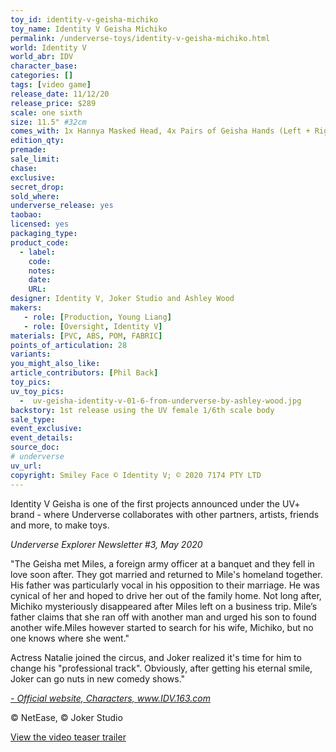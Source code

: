 ```yaml
---
toy_id: identity-v-geisha-michiko
toy_name: Identity V Geisha Michiko
permalink: /underverse-toys/identity-v-geisha-michiko.html
world: Identity V
world_abr: IDV
character_base: 
categories: []
tags: [video game]
release_date: 11/12/20
release_price: $289
scale: one sixth
size: 11.5" #32cm
comes_with: 1x Hannya Masked Head, 4x Pairs of Geisha Hands (Left + Right) – 2x Weapon Grip, 2x Relaxed, 2x Splayed, 2x Open, 1x Kimono Set, 1x Brocade Bow, 1x Capelet, 1x High Silk Stockings, 1x Pair of High Heels, 1x Bayonet Fan, 1x Bana Ornament, 1x Figure Stand with Base
edition_qty: 
premade: 
sale_limit: 
chase: 
exclusive: 
secret_drop:
sold_where: 
underverse_release: yes
taobao: 
licensed: yes
packaging_type:
product_code: 
  - label: 
    code: 
    notes: 
    date: 
    URL:
designer: Identity V, Joker Studio and Ashley Wood
makers:
   - role: [Production, Young Liang]
   - role: [Oversight, Identity V]
materials: [PVC, ABS, POM, FABRIC]
points_of_articulation: 28
variants: 
you_might_also_like:
article_contributors: [Phil Back]
toy_pics:
uv_toy_pics:
  -  uv-geisha-identity-v-01-6-from-underverse-by-ashley-wood.jpg
backstory: 1st release using the UV female 1/6th scale body
sale_type: 
event_exclusive: 
event_details:
source_doc:
# underverse
uv_url: 
copyright: Smiley Face © Identity V; © 2020 7174 PTY LTD
---
```

Identity V Geisha is one of the first projects announced under the UV+ brand - where Underverse collaborates with other partners, artists, friends and more, to make toys.

<cite>Underverse Explorer Newsletter #3, May 2020</cite>

"The Geisha met Miles, a foreign army officer at a banquet and they fell in love soon after. They got married and returned to Mile's homeland together. His father was particularly vocal in his opposition to their marriage. He was cynical of her and hoped to drive her out of the family home. Not long after, Michiko mysteriously disappeared after Miles left on a business trip. Mile’s father claims that she ran off with another man and urged his son to found another wife.Miles however started to search for his wife, Michiko, but no one knows where she went."

Actress Natalie joined the circus, and Joker realized it's time for him to change his "professional track". Obviously, after getting his eternal smile, Joker can go nuts in new comedy shows."

<cite><a href="https://idv.163.com/character/index.html">- Official website, Characters, www.IDV.163.com</a></cite>

© NetEase, © Joker Studio

<a href="https://youtu.be/i9ZJtXHWG7M" target="_blank">View the video teaser trailer</a>
